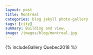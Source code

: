 ```yaml
---
layout: post
title: Montréal
categories: blog jekyll photo-gallery
tags: [city]  
summary: Building and view.
image: /images/blog/montreal.jpg
---
```


{% includeGallery Quebec2018 %}

